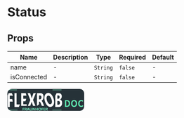 # Status

## Props

<!-- @vuese:Status:props:start -->
|Name|Description|Type|Required|Default|
|---|---|---|---|---|
|name|-|`String`|`false`|-|
|isConnected|-|`String`|`false`|-|

<!-- @vuese:Status:props:end -->


[![Button Shield]][Shield]


<!---------------------------------------------------------------------------->

[Button Shield]: ../../assets/images/FlexRob%20Views/logo.png

[Shield]: https://ihebmrabet0.github.io/FlexRob_Doc

